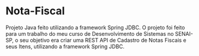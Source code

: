 # Nota-Fiscal
Projeto Java feito utilizando a framework Spring JDBC. O projeto foi feito para um trabalho do meu curso de Desenvolvimento de Sistemas no SENAI-SP, o seu objetivo era criar uma REST API de Cadastro de Notas Fiscais e seus Itens, utilizando a framework Spring JDBC. 
